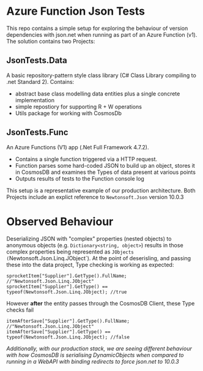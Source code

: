 # Azure Function Json Tests
This repo contains a simple setup for exploring the behaviour of version dependencies with json.net when running as part of an Azure Function (v1).  The solution contains two Projects:

## JsonTests.Data 
A basic repository-pattern style class library (C# Class Library compiling to .net Standard 2).  Contains:

 - abstract base class modelling data entities plus a single concrete implementation
 - simple repostiory for supporting R + W operations
 - Utils package for working with CosmosDb
 
##  JsonTests.Func
An Azure Functions (V1) app (.Net Full Framework 4.7.2).

 - Contains a single function triggered via a HTTP request.  
 - Function parses some hard-coded JSON to build up an object, stores it in CosmosDB and examines the Types of data present at various points
 - Outputs results of tests to the Function console log

This setup is a representative example of our production architecture. Both Projects include an explict reference to `Newtonsoft.Json` version 10.0.3

# Observed Behaviour
Deserializing JSON with "complex" properties (nested objects) to anonymous objects (e.g. `Dictionary<string, object>`) results in those complex properties being represented as `JObjects (`Newtonsoft.Json.Linq.JObject`).  At the point of deserisling, and passing these into the data project, Type checking is working as expected:

```
sprocketItem["Supplier"].GetType().FullName; //"Newtonsoft.Json.Linq.JObject"
sprocketItem["Supplier"].GetType() == typeof(Newtonsoft.Json.Linq.JObject); //true
```

However **after** the entity passes through the CosmosDB Client, these Type checks fail

```
itemAfterSave["Supplier"].GetType().FullName; //"Newtonsoft.Json.Linq.JObject"
itemAfterSave["Supplier"].GetType() == typeof(Newtonsoft.Json.Linq.JObject); //false
```

_Additionally, with our production stack, we are seeing different behaviour with how CosmosDB is serialising DynamicObjects when compared to running in a WebAPI with binding redirects to force json.net to 10.0.3_
